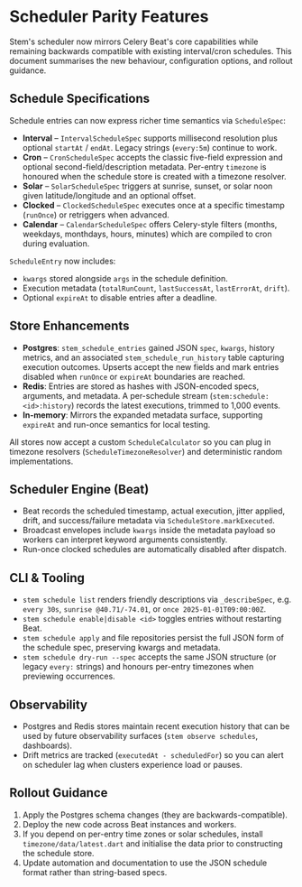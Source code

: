 # Scheduler Parity Features

Stem's scheduler now mirrors Celery Beat's core capabilities while remaining
backwards compatible with existing interval/cron schedules. This document
summarises the new behaviour, configuration options, and rollout guidance.

## Schedule Specifications

Schedule entries can now express richer time semantics via `ScheduleSpec`:

- **Interval** – `IntervalScheduleSpec` supports millisecond resolution plus
  optional `startAt` / `endAt`. Legacy strings (`every:5m`) continue to work.
- **Cron** – `CronScheduleSpec` accepts the classic five-field expression and
  optional second-field/description metadata. Per-entry `timezone` is honoured
  when the schedule store is created with a timezone resolver.
- **Solar** – `SolarScheduleSpec` triggers at sunrise, sunset, or solar noon
  given latitude/longitude and an optional offset.
- **Clocked** – `ClockedScheduleSpec` executes once at a specific timestamp
  (`runOnce`) or retriggers when advanced.
- **Calendar** – `CalendarScheduleSpec` offers Celery-style filters (months,
  weekdays, monthdays, hours, minutes) which are compiled to cron during
  evaluation.

`ScheduleEntry` now includes:

- `kwargs` stored alongside `args` in the schedule definition.
- Execution metadata (`totalRunCount`, `lastSuccessAt`, `lastErrorAt`, `drift`).
- Optional `expireAt` to disable entries after a deadline.

## Store Enhancements

- **Postgres**: `stem_schedule_entries` gained JSON `spec`, `kwargs`, history
  metrics, and an associated `stem_schedule_run_history` table capturing
  execution outcomes. Upserts accept the new fields and mark entries disabled
  when `runOnce` or `expireAt` boundaries are reached.
- **Redis**: Entries are stored as hashes with JSON-encoded specs, arguments,
  and metadata. A per-schedule stream (`stem:schedule:<id>:history`) records the
  latest executions, trimmed to 1,000 events.
- **In-memory**: Mirrors the expanded metadata surface, supporting `expireAt`
  and run-once semantics for local testing.

All stores now accept a custom `ScheduleCalculator` so you can plug in timezone
resolvers (`ScheduleTimezoneResolver`) and deterministic random implementations.

## Scheduler Engine (Beat)

- Beat records the scheduled timestamp, actual execution, jitter applied, drift,
  and success/failure metadata via `ScheduleStore.markExecuted`.
- Broadcast envelopes include `kwargs` inside the metadata payload so workers
  can interpret keyword arguments consistently.
- Run-once clocked schedules are automatically disabled after dispatch.

## CLI & Tooling

- `stem schedule list` renders friendly descriptions via `_describeSpec`, e.g.
  `every 30s`, `sunrise @40.71/-74.01`, or `once 2025-01-01T09:00:00Z`.
- `stem schedule enable|disable <id>` toggles entries without restarting Beat.
- `stem schedule apply` and file repositories persist the full JSON form of the
  schedule spec, preserving kwargs and metadata.
- `stem schedule dry-run --spec` accepts the same JSON structure (or legacy
  `every:` strings) and honours per-entry timezones when previewing occurrences.

## Observability

- Postgres and Redis stores maintain recent execution history that can be used
  by future observability surfaces (`stem observe schedules`, dashboards).
- Drift metrics are tracked (`executedAt - scheduledFor`) so you can alert on
  scheduler lag when clusters experience load or pauses.

## Rollout Guidance

1. Apply the Postgres schema changes (they are backwards-compatible).
2. Deploy the new code across Beat instances and workers.
3. If you depend on per-entry time zones or solar schedules, install
   `timezone/data/latest.dart` and initialise the data prior to constructing the
   schedule store.
4. Update automation and documentation to use the JSON schedule format rather
   than string-based specs.

